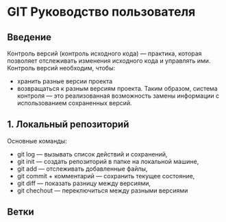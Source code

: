 # GIT Руководство пользователя
## Введение
Контроль версий (контроль исходного кода) — практика, которая позволяет отслеживать изменения исходного кода и управлять ими.
Контроль версий необходим, чтобы:
* хранить разные версии проекта
* возвращаться к разным версиям проекта.
Таким образом, система контроля — это реализованная возможность замены информации с использованием сохраненных версий.

## 1. Локальный репозиторий
Основные команды:
* git log — вызывать список действий и сохранений,
* git init — создать репозиторий в папке на локальной машине,
* git add — отслеживать добавленные файлы,
* git commit + комментарий — сохранить текущее состояние,
* git diff — показать разницу между версиями,
* git chechout — переключиться между разными версиями
## Ветки
